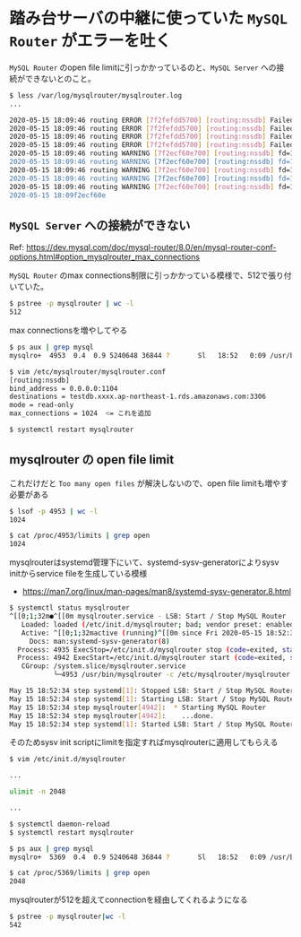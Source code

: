 # 踏み台サーバの中継に使っていた `MySQL Router` がエラーを吐く

`MySQL Router` のopen file limitに引っかかっているのと、`MySQL Server` への接続ができないとのこと。
```bash
$ less /var/log/mysqlrouter/mysqlrouter.log
...

2020-05-15 18:09:46 routing ERROR [7f2fefdd5700] [routing:nssdb] Failed accepting connection: Too many open files
2020-05-15 18:09:46 routing ERROR [7f2fefdd5700] [routing:nssdb] Failed accepting connection: Too many open files
2020-05-15 18:09:46 routing ERROR [7f2fefdd5700] [routing:nssdb] Failed accepting connection: Too many open files
2020-05-15 18:09:46 routing ERROR [7f2fefdd5700] [routing:nssdb] Failed accepting connection: Too many open files
2020-05-15 18:09:46 routing WARNING [7f2ecf60e700] [routing:nssdb] fd=1023 Can't connect to remote MySQL server for client connected to '0.0.0.0:1104'
2020-05-15 18:09:46 routing WARNING [7f2ecf60e700] [routing:nssdb] fd=1023 Can't connect to remote MySQL server for client connected to '0.0.0.0:1104'
2020-05-15 18:09:46 routing WARNING [7f2ecf60e700] [routing:nssdb] fd=1023 Can't connect to remote MySQL server for client connected to '0.0.0.0:1104'
2020-05-15 18:09:46 routing WARNING [7f2ecf60e700] [routing:nssdb] fd=1023 Can't connect to remote MySQL server for client connected to '0.0.0.0:1104'
2020-05-15 18:09:46 routing WARNING [7f2ecf60e700] [routing:nssdb] fd=1023 Can't connect to remote MySQL server for client connected to '0.0.0.0:1104'
2020-05-15 18:09f2ecf60e
```

## `MySQL Server` への接続ができない
Ref: https://dev.mysql.com/doc/mysql-router/8.0/en/mysql-router-conf-options.html#option_mysqlrouter_max_connections

`MySQL Router` のmax connections制限に引っかかっている模様で、512で張り付いていた。
```bash
$ pstree -p mysqlrouter | wc -l
512
```

max connectionsを増やしてやる
```bash
$ ps aux | grep mysql
mysqlro+  4953  0.4  0.9 5240648 36844 ?       Sl   18:52   0:09 /usr/bin/mysqlrouter -c /etc/mysqlrouter/mysqlrouter.conf

$ vim /etc/mysqlrouter/mysqlrouter.conf
[routing:nssdb]
bind_address = 0.0.0.0:1104
destinations = testdb.xxxx.ap-northeast-1.rds.amazonaws.com:3306
mode = read-only
max_connections = 1024  <= これを追加

$ systemctl restart mysqlrouter
```

## mysqlrouter の open file limit
これだけだと `Too many open files` が解決しないので、open file limitも増やす必要がある


```bash
$ lsof -p 4953 | wc -l
1024

$ cat /proc/4953/limits | grep open
1024
```

mysqlrouterはsystemd管理下にいて、systemd-sysv-generatorによりsysv initからservice fileを生成している模様
* https://man7.org/linux/man-pages/man8/systemd-sysv-generator.8.html
```bash
$ systemctl status mysqlrouter
^[[0;1;32m●^[[0m mysqlrouter.service - LSB: Start / Stop MySQL Router
   Loaded: loaded (/etc/init.d/mysqlrouter; bad; vendor preset: enabled)
   Active: ^[[0;1;32mactive (running)^[[0m since Fri 2020-05-15 18:52:34 JST; 38min ago
     Docs: man:systemd-sysv-generator(8)
  Process: 4935 ExecStop=/etc/init.d/mysqlrouter stop (code=exited, status=0/SUCCESS)
  Process: 4942 ExecStart=/etc/init.d/mysqlrouter start (code=exited, status=0/SUCCESS)
   CGroup: /system.slice/mysqlrouter.service
           └─4953 /usr/bin/mysqlrouter -c /etc/mysqlrouter/mysqlrouter.conf

May 15 18:52:34 step systemd[1]: Stopped LSB: Start / Stop MySQL Router.
May 15 18:52:34 step systemd[1]: Starting LSB: Start / Stop MySQL Router...
May 15 18:52:34 step mysqlrouter[4942]:  * Starting MySQL Router
May 15 18:52:34 step mysqlrouter[4942]:    ...done.
May 15 18:52:34 step systemd[1]: Started LSB: Start / Stop MySQL Router.
```

そのためsysv init scriptにlimitを指定すればmysqlrouterに適用してもらえる
```bash
$ vim /etc/init.d/mysqlrouter

...

ulimit -n 2048

...

$ systemctl daemon-reload
$ systemctl restart mysqlrouter

$ ps aux | grep mysql
mysqlro+  5369  0.4  0.9 5240648 36844 ?       Sl   18:52   0:09 /usr/bin/mysqlrouter -c /etc/mysqlrouter/mysqlrouter.conf

$ cat /proc/5369/limits | grep open
2048
```

mysqlrouterが512を超えてconnectionを経由してくれるようになる
```bash
$ pstree -p mysqlrouter|wc -l
542
```
